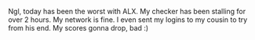 Ngl, today has been the worst with ALX.
My checker has been stalling for over 2 hours. My network is fine. I even sent my logins to my cousin to try from his end. My scores gonna drop, bad :)
